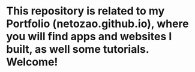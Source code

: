 # This repository is related to my Portfolio (netozao.github.io), where you will find apps and websites I built, as well some tutorials. Welcome!